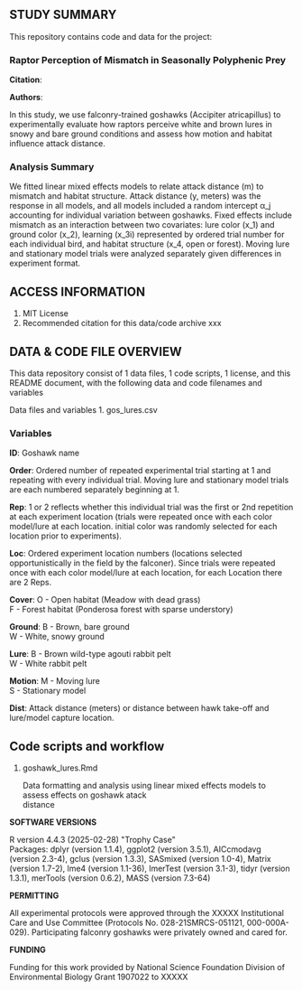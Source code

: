 ## STUDY SUMMARY
This repository contains code and data for the project:

### Raptor Perception of Mismatch in Seasonally Polyphenic Prey

**Citation**:

**Authors**: 

In this study, we use falconry-trained goshawks (Accipiter atricapillus) to experimentally evaluate how raptors perceive white and brown lures in snowy and bare ground conditions and assess how motion and habitat influence attack distance. 

### Analysis Summary
We fitted linear mixed effects models to relate attack distance (m) to mismatch and habitat structure. Attack distance (y, meters) was the response in all models, and all models included a random intercept α_j accounting for individual variation between goshawks. Fixed effects include mismatch as an interaction between two covariates: lure color (x_1) and ground color (x_2), learning (x_3i) represented by ordered trial number for each individual bird, and habitat structure (x_4, open or forest). Moving lure and stationary model trials were analyzed separately given differences in experiment format.



## ACCESS INFORMATION
1. MIT License
2. Recommended citation for this data/code archive
xxx

## DATA & CODE FILE OVERVIEW
This data repository consist of 1 data files, 1 code scripts, 1 license, and this README document, with the following data and code filenames and variables

Data files and variables
    1. gos_lures.csv 
    
### Variables

**ID**: Goshawk name

**Order**: Ordered number of repeated experimental trial starting at 1 and repeating with every individual trial. Moving lure and stationary model trials are each numbered separately beginning at 1.

**Rep**: 1 or 2 reflects whether this individual trial was the first or 2nd repetition at each experiment location (trials were repeated once with each color model/lure at each location. initial color was randomly selected for each location prior to experiments).

**Loc**: Ordered experiment location numbers (locations selected opportunistically in the field by the falconer). Since trials were repeated once with each color model/lure at each location, for each Location there are 2 Reps.

**Cover**:    O - Open habitat (Meadow with dead grass)     
              F - Forest habitat (Ponderosa forest with sparse understory)

**Ground**:   B - Brown, bare ground  
              W - White, snowy ground

**Lure**:     B - Brown wild-type agouti rabbit pelt    
              W - White rabbit pelt

**Motion**:   M - Moving lure  
              S - Stationary model

**Dist**: Attack distance (meters) or distance between hawk take-off and lure/model capture location.

## Code scripts and workflow
 1. goshawk_lures.Rmd
    
    Data formatting and analysis using linear mixed effects models to assess effects on goshawk atack     
    distance

**SOFTWARE VERSIONS**

R version 4.4.3 (2025-02-28) "Trophy Case"  
Packages: dplyr (version 1.1.4), ggplot2 (version 3.5.1), AICcmodavg (version 2.3-4), gclus (version 1.3.3), SASmixed (version 1.0-4), Matrix (version 1.7-2), lme4 (version 1.1-36), lmerTest (version 3.1-3), tidyr (version 1.3.1), merTools (version 0.6.2), MASS (version 7.3-64)

**PERMITTING**

All experimental protocols were approved through the XXXXX Institutional Care and Use Committee (Protocols No. 028-21SMRCS-051121, 000-000A-029). Participating falconry goshawks were privately owned and cared for.

**FUNDING**

Funding for this work provided by National Science Foundation Division of Environmental Biology Grant 1907022 to XXXXX




